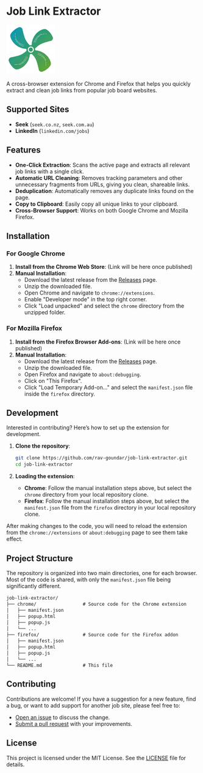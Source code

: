# Job Link Extractor

![Job Link Extractor Icon](chrome/icons/icon128.png)

A cross-browser extension for Chrome and Firefox that helps you quickly extract and clean job links from popular job board websites.

## Supported Sites

- **Seek** (`seek.co.nz`, `seek.com.au`)
- **LinkedIn** (`linkedin.com/jobs`)

## Features

- **One-Click Extraction**: Scans the active page and extracts all relevant job links with a single click.
- **Automatic URL Cleaning**: Removes tracking parameters and other unnecessary fragments from URLs, giving you clean, shareable links.
- **Deduplication**: Automatically removes any duplicate links found on the page.
- **Copy to Clipboard**: Easily copy all unique links to your clipboard.
- **Cross-Browser Support**: Works on both Google Chrome and Mozilla Firefox.

## Installation

### For Google Chrome

1.  **Install from the Chrome Web Store**: (Link will be here once published)
2.  **Manual Installation**:
    - Download the latest release from the [Releases](https://github.com/rav-goundar/job-link-extractor/releases) page.
    - Unzip the downloaded file.
    - Open Chrome and navigate to `chrome://extensions`.
    - Enable "Developer mode" in the top right corner.
    - Click "Load unpacked" and select the `chrome` directory from the unzipped folder.

### For Mozilla Firefox

1.  **Install from the Firefox Browser Add-ons**: (Link will be here once published)
2.  **Manual Installation**:
    - Download the latest release from the [Releases](https://github.com/rav-goundar/job-link-extractor/releases) page.
    - Unzip the downloaded file.
    - Open Firefox and navigate to `about:debugging`.
    - Click on "This Firefox".
    - Click "Load Temporary Add-on..." and select the `manifest.json` file inside the `firefox` directory.

## Development

Interested in contributing? Here’s how to set up the extension for development.

1.  **Clone the repository**:

    ```bash
    git clone https://github.com/rav-goundar/job-link-extractor.git
    cd job-link-extractor
    ```

2.  **Loading the extension**:
    - **Chrome**: Follow the manual installation steps above, but select the `chrome` directory from your local repository clone.
    - **Firefox**: Follow the manual installation steps above, but select the `manifest.json` file from the `firefox` directory in your local repository clone.

After making changes to the code, you will need to reload the extension from the `chrome://extensions` or `about:debugging` page to see them take effect.

## Project Structure

The repository is organized into two main directories, one for each browser. Most of the code is shared, with only the `manifest.json` file being significantly different.

```
job-link-extractor/
├── chrome/                 # Source code for the Chrome extension
│   ├── manifest.json
│   ├── popup.html
│   ├── popup.js
│   └── ...
├── firefox/                # Source code for the Firefox addon
│   ├── manifest.json
│   ├── popup.html
│   ├── popup.js
│   └── ...
└── README.md               # This file
```

## Contributing

Contributions are welcome! If you have a suggestion for a new feature, find a bug, or want to add support for another job site, please feel free to:

- [Open an issue](https://github.com/rav-goundar/job-link-extractor/issues) to discuss the change.
- [Submit a pull request](https://github.com/rav-goundar/job-link-extractor/pulls) with your improvements.

## License

This project is licensed under the MIT License. See the [LICENSE](LICENSE) file for details.
